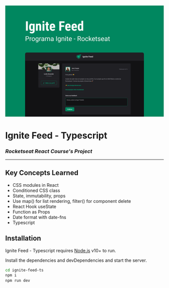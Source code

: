 ![My Image](src/assets/Ignite-feed.png)

# Ignite Feed - Typescript

### _Rocketseat React Course's Project_

---

## Key Concepts Learned


- CSS modules in React
- Conditioned CSS class
- State, immutability, props
- Use map() for list rendering, filter() for component delete
- React Hook useState
- Function as Props
- Date format with date-fns
- Typescript


## Installation

Ignite Feed - Typescript requires [Node.js](https://nodejs.org/) v10+ to run.

Install the dependencies and devDependencies and start the server.

```sh
cd ignite-feed-ts
npm i
npm run dev
```
